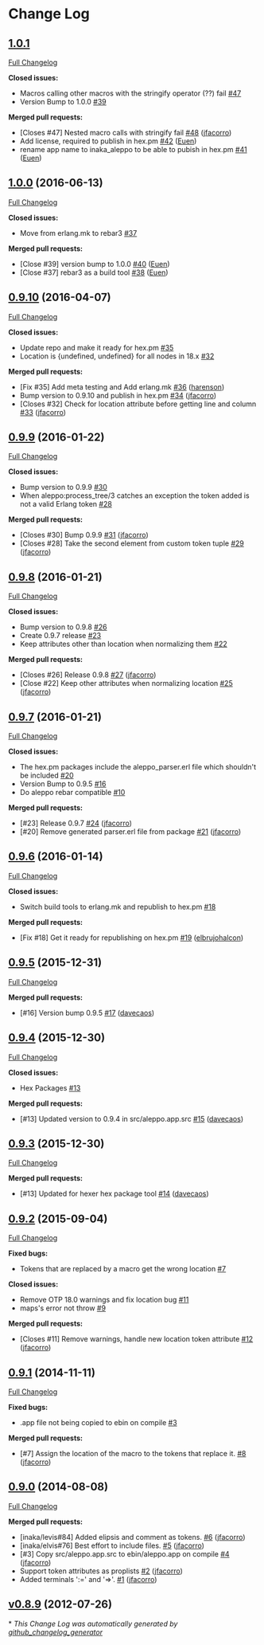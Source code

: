 # Change Log

## [1.0.1](https://github.com/inaka/aleppo/tree/1.0.1)

[Full Changelog](https://github.com/inaka/aleppo/compare/1.0.0...1.0.1)

**Closed issues:**

- Macros calling other macros with the stringify operator \(??\) fail [\#47](https://github.com/inaka/aleppo/issues/47)
- Version Bump to 1.0.0 [\#39](https://github.com/inaka/aleppo/issues/39)

**Merged pull requests:**

- \[Closes \#47\] Nested macro calls with stringify fail [\#48](https://github.com/inaka/aleppo/pull/48) ([jfacorro](https://github.com/jfacorro))
- Add license, required to publish in hex.pm [\#42](https://github.com/inaka/aleppo/pull/42) ([Euen](https://github.com/Euen))
- rename app name to inaka\_aleppo to be able to pubish in hex.pm [\#41](https://github.com/inaka/aleppo/pull/41) ([Euen](https://github.com/Euen))

## [1.0.0](https://github.com/inaka/aleppo/tree/1.0.0) (2016-06-13)
[Full Changelog](https://github.com/inaka/aleppo/compare/0.9.10...1.0.0)

**Closed issues:**

- Move from erlang.mk to rebar3 [\#37](https://github.com/inaka/aleppo/issues/37)

**Merged pull requests:**

- \[Close \#39\] version bump to 1.0.0 [\#40](https://github.com/inaka/aleppo/pull/40) ([Euen](https://github.com/Euen))
- \[Close \#37\] rebar3 as a build tool [\#38](https://github.com/inaka/aleppo/pull/38) ([Euen](https://github.com/Euen))

## [0.9.10](https://github.com/inaka/aleppo/tree/0.9.10) (2016-04-07)
[Full Changelog](https://github.com/inaka/aleppo/compare/0.9.9...0.9.10)

**Closed issues:**

- Update repo and make it ready for hex.pm [\#35](https://github.com/inaka/aleppo/issues/35)
- Location is {undefined, undefined} for all nodes in 18.x  [\#32](https://github.com/inaka/aleppo/issues/32)

**Merged pull requests:**

- \[Fix \#35\] Add meta testing and Add erlang.mk [\#36](https://github.com/inaka/aleppo/pull/36) ([harenson](https://github.com/harenson))
- Bump version to 0.9.10 and publish in hex.pm [\#34](https://github.com/inaka/aleppo/pull/34) ([jfacorro](https://github.com/jfacorro))
- \[Closes \#32\] Check for location attribute before getting line and column [\#33](https://github.com/inaka/aleppo/pull/33) ([jfacorro](https://github.com/jfacorro))

## [0.9.9](https://github.com/inaka/aleppo/tree/0.9.9) (2016-01-22)
[Full Changelog](https://github.com/inaka/aleppo/compare/0.9.8...0.9.9)

**Closed issues:**

- Bump version to 0.9.9 [\#30](https://github.com/inaka/aleppo/issues/30)
- When aleppo:process\_tree/3 catches an exception the token added is not a valid Erlang token  [\#28](https://github.com/inaka/aleppo/issues/28)

**Merged pull requests:**

- \[Closes \#30\] Bump 0.9.9 [\#31](https://github.com/inaka/aleppo/pull/31) ([jfacorro](https://github.com/jfacorro))
- \[Closes \#28\] Take the second element from custom token tuple [\#29](https://github.com/inaka/aleppo/pull/29) ([jfacorro](https://github.com/jfacorro))

## [0.9.8](https://github.com/inaka/aleppo/tree/0.9.8) (2016-01-21)
[Full Changelog](https://github.com/inaka/aleppo/compare/0.9.7...0.9.8)

**Closed issues:**

- Bump version to 0.9.8 [\#26](https://github.com/inaka/aleppo/issues/26)
- Create  0.9.7 release  [\#23](https://github.com/inaka/aleppo/issues/23)
- Keep attributes other than location when normalizing them [\#22](https://github.com/inaka/aleppo/issues/22)

**Merged pull requests:**

- \[Closes \#26\] Release 0.9.8 [\#27](https://github.com/inaka/aleppo/pull/27) ([jfacorro](https://github.com/jfacorro))
- \[Close \#22\] Keep other attributes when normalizing location [\#25](https://github.com/inaka/aleppo/pull/25) ([jfacorro](https://github.com/jfacorro))

## [0.9.7](https://github.com/inaka/aleppo/tree/0.9.7) (2016-01-21)
[Full Changelog](https://github.com/inaka/aleppo/compare/0.9.6...0.9.7)

**Closed issues:**

- The hex.pm packages include the aleppo\_parser.erl file which shouldn't be included [\#20](https://github.com/inaka/aleppo/issues/20)
- Version Bump to 0.9.5 [\#16](https://github.com/inaka/aleppo/issues/16)
- Do aleppo rebar compatible [\#10](https://github.com/inaka/aleppo/issues/10)

**Merged pull requests:**

- \[\#23\] Release 0.9.7 [\#24](https://github.com/inaka/aleppo/pull/24) ([jfacorro](https://github.com/jfacorro))
- \[\#20\] Remove generated parser.erl file from package [\#21](https://github.com/inaka/aleppo/pull/21) ([jfacorro](https://github.com/jfacorro))

## [0.9.6](https://github.com/inaka/aleppo/tree/0.9.6) (2016-01-14)
[Full Changelog](https://github.com/inaka/aleppo/compare/0.9.5...0.9.6)

**Closed issues:**

- Switch build tools to erlang.mk and republish to hex.pm [\#18](https://github.com/inaka/aleppo/issues/18)

**Merged pull requests:**

- \[Fix \#18\] Get it ready for republishing on hex.pm [\#19](https://github.com/inaka/aleppo/pull/19) ([elbrujohalcon](https://github.com/elbrujohalcon))

## [0.9.5](https://github.com/inaka/aleppo/tree/0.9.5) (2015-12-31)
[Full Changelog](https://github.com/inaka/aleppo/compare/0.9.4...0.9.5)

**Merged pull requests:**

- \[\#16\] Version bump 0.9.5 [\#17](https://github.com/inaka/aleppo/pull/17) ([davecaos](https://github.com/davecaos))

## [0.9.4](https://github.com/inaka/aleppo/tree/0.9.4) (2015-12-30)
[Full Changelog](https://github.com/inaka/aleppo/compare/0.9.3...0.9.4)

**Closed issues:**

- Hex Packages [\#13](https://github.com/inaka/aleppo/issues/13)

**Merged pull requests:**

- \[\#13\] Updated version to 0.9.4 in src/aleppo.app.src [\#15](https://github.com/inaka/aleppo/pull/15) ([davecaos](https://github.com/davecaos))

## [0.9.3](https://github.com/inaka/aleppo/tree/0.9.3) (2015-12-30)
[Full Changelog](https://github.com/inaka/aleppo/compare/0.9.2...0.9.3)

**Merged pull requests:**

- \[\#13\] Updated for hexer hex package tool [\#14](https://github.com/inaka/aleppo/pull/14) ([davecaos](https://github.com/davecaos))

## [0.9.2](https://github.com/inaka/aleppo/tree/0.9.2) (2015-09-04)
[Full Changelog](https://github.com/inaka/aleppo/compare/0.9.1...0.9.2)

**Fixed bugs:**

- Tokens that are replaced by a macro get the wrong location [\#7](https://github.com/inaka/aleppo/issues/7)

**Closed issues:**

- Remove OTP 18.0 warnings and fix location bug [\#11](https://github.com/inaka/aleppo/issues/11)
- maps's error not throw [\#9](https://github.com/inaka/aleppo/issues/9)

**Merged pull requests:**

- \[Closes \#11\] Remove warnings, handle new location token attribute [\#12](https://github.com/inaka/aleppo/pull/12) ([jfacorro](https://github.com/jfacorro))

## [0.9.1](https://github.com/inaka/aleppo/tree/0.9.1) (2014-11-11)
[Full Changelog](https://github.com/inaka/aleppo/compare/0.9.0...0.9.1)

**Fixed bugs:**

- .app file not being copied to ebin on compile    [\#3](https://github.com/inaka/aleppo/issues/3)

**Merged pull requests:**

- \[\#7\] Assign the location of the macro to the tokens that replace it. [\#8](https://github.com/inaka/aleppo/pull/8) ([jfacorro](https://github.com/jfacorro))

## [0.9.0](https://github.com/inaka/aleppo/tree/0.9.0) (2014-08-08)
[Full Changelog](https://github.com/inaka/aleppo/compare/v0.8.9...0.9.0)

**Merged pull requests:**

- \[inaka/levis\#84\] Added elipsis and comment as tokens. [\#6](https://github.com/inaka/aleppo/pull/6) ([jfacorro](https://github.com/jfacorro))
- \[inaka/elvis\#76\] Best effort to include files. [\#5](https://github.com/inaka/aleppo/pull/5) ([jfacorro](https://github.com/jfacorro))
- \[\#3\] Copy src/aleppo.app.src to ebin/aleppo.app on compile [\#4](https://github.com/inaka/aleppo/pull/4) ([jfacorro](https://github.com/jfacorro))
- Support token attributes as proplists [\#2](https://github.com/inaka/aleppo/pull/2) ([jfacorro](https://github.com/jfacorro))
- Added terminals ':=' and '=\>'. [\#1](https://github.com/inaka/aleppo/pull/1) ([jfacorro](https://github.com/jfacorro))

## [v0.8.9](https://github.com/inaka/aleppo/tree/v0.8.9) (2012-07-26)


\* *This Change Log was automatically generated by [github_changelog_generator](https://github.com/skywinder/Github-Changelog-Generator)*

